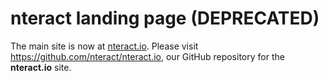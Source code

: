 # nteract landing page (DEPRECATED)

The main site is now at [nteract.io](https://nteract.io). Please visit https://github.com/nteract/nteract.io, our GitHub repository for the **nteract.io** site.
